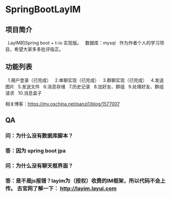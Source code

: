 # SpringBootLayIM

## 项目简介
   LayIM的Spring boot + t-io 实现版。
   数据库：mysql
   作为作者个人的学习项目，希望大家多多批评指正。
## 功能列表
   1.用户登录（已完成）
   2.单聊实现（已完成）
   3.群聊实现（已完成）
   4.发送图片
   5.发送文件
   6.消息存储
   7.历史记录
   8.加好友、群组
   9.处理好友、群组请求
   10.消息盒子

相关博客：https://my.oschina.net/panzi1/blog/1577007

## QA

### 问：为什么没有数据库脚本？
### 答：因为 spring boot jpa 

### 问：为什么没有聊天框界面？
### 答：是不是js报错？layim为（授权）收费的IM框架，所以代码不会上传。 去官网了解一下： http://layim.layui.com
